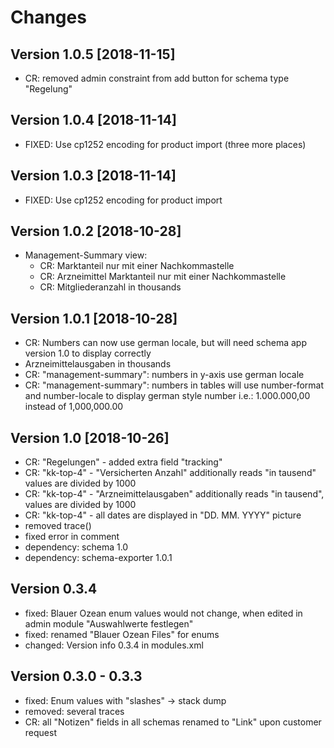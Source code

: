 # Changes

## Version 1.0.5 [2018-11-15]
* CR: removed admin constraint from add button for schema type "Regelung"


## Version 1.0.4 [2018-11-14]
* FIXED: Use cp1252 encoding for product import (three more places)

## Version 1.0.3 [2018-11-14]
* FIXED: Use cp1252 encoding for product import

## Version 1.0.2 [2018-10-28]
* Management-Summary view:
    * CR: Marktanteil nur mit einer Nachkommastelle
    * CR: Arzneimittel Marktanteil nur mit einer Nachkommastelle
    * CR: Mitgliederanzahl in thousands

## Version 1.0.1 [2018-10-28]
* CR: Numbers can now use german locale, but will need schema app version 1.0 to display correctly
* Arzneimittelausgaben in thousands
* CR: "management-summary": numbers in y-axis use german locale
* CR: "management-summary": numbers in tables will use number-format and number-locale to display german style number i.e.: 1.000.000,00 instead of 1,000,000.00


## Version 1.0 [2018-10-26]
* CR: "Regelungen" - added extra field "tracking"
* CR: "kk-top-4" - "Versicherten Anzahl" additionally reads "in tausend" values are divided by 1000
* CR: "kk-top-4" - "Arzneimittelausgaben" additionally reads "in tausend", values are divided by 1000
* CR: "kk-top-4" - all dates are displayed in "DD. MM. YYYY" picture
* removed trace()
* fixed error in comment
* dependency: schema 1.0
* dependency: schema-exporter 1.0.1


## Version 0.3.4
* fixed: Blauer Ozean enum values would not change, when edited in admin module "Auswahlwerte festlegen"
* fixed: renamed "Blauer Ozean Files" for enums
* changed: Version info 0.3.4 in modules.xml

## Version 0.3.0 - 0.3.3
* fixed: Enum values with "slashes" -> stack dump
* removed: several traces
* CR: all "Notizen" fields in all schemas renamed to "Link" upon customer request

